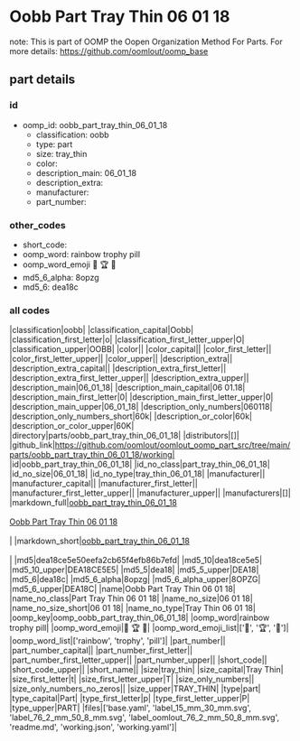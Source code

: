 # Oobb Part Tray Thin 06 01 18  

note: This is part of OOMP the Oopen Organization Method For Parts. For more details: https://github.com/oomlout/oomp_base

##  part details





### id
* oomp_id: oobb_part_tray_thin_06_01_18
  * classification: oobb
  * type: part
  * size: tray_thin
  * color: 
  * description_main: 06_01_18
  * description_extra: 
  * manufacturer: 
  * part_number: 

### other_codes
* short_code: 
* oomp_word: rainbow trophy pill
* oomp_word_emoji :rainbow: :trophy: :pill:
* md5_6_alpha: 8opzg
* md5_6: dea18c

### all codes 
|classification|oobb|
|classification_capital|Oobb|
|classification_first_letter|o|
|classification_first_letter_upper|O|
|classification_upper|OOBB|
|color||
|color_capital||
|color_first_letter||
|color_first_letter_upper||
|color_upper||
|description_extra||
|description_extra_capital||
|description_extra_first_letter||
|description_extra_first_letter_upper||
|description_extra_upper||
|description_main|06_01_18|
|description_main_capital|06 01.18|
|description_main_first_letter|0|
|description_main_first_letter_upper|0|
|description_main_upper|06_01_18|
|description_only_numbers|060118|
|description_only_numbers_short|60k|
|description_or_color|60k|
|description_or_color_upper|60K|
|directory|parts/oobb_part_tray_thin_06_01_18|
|distributors|[]|
|github_link|https://github.com/oomlout/oomlout_oomp_part_src/tree/main/parts/oobb_part_tray_thin_06_01_18/working|
|id|oobb_part_tray_thin_06_01_18|
|id_no_class|part_tray_thin_06_01_18|
|id_no_size|06_01_18|
|id_no_type|tray_thin_06_01_18|
|manufacturer||
|manufacturer_capital||
|manufacturer_first_letter||
|manufacturer_first_letter_upper||
|manufacturer_upper||
|manufacturers|[]|
|markdown_full|[oobb_part_tray_thin_06_01_18](https://github.com/oomlout/oomlout_oomp_part_src/tree/main/parts/oobb_part_tray_thin_06_01_18/working)<br>[](https://github.com/oomlout/oomlout_oomp_part_src/tree/main/parts/oobb_part_tray_thin_06_01_18/working)<br>[Oobb Part Tray Thin 06 01 18](https://github.com/oomlout/oomlout_oomp_part_src/tree/main/parts/oobb_part_tray_thin_06_01_18/working)<br><br>|
|markdown_short|[oobb_part_tray_thin_06_01_18](https://github.com/oomlout/oomlout_oomp_part_src/tree/main/parts/oobb_part_tray_thin_06_01_18/working)<br><br>|
|md5|dea18ce5e50eefa2cb65f4efb86b7efd|
|md5_10|dea18ce5e5|
|md5_10_upper|DEA18CE5E5|
|md5_5|dea18|
|md5_5_upper|DEA18|
|md5_6|dea18c|
|md5_6_alpha|8opzg|
|md5_6_alpha_upper|8OPZG|
|md5_6_upper|DEA18C|
|name|Oobb Part Tray Thin 06 01 18|
|name_no_class|Part Tray Thin 06 01 18|
|name_no_size|06 01 18|
|name_no_size_short|06 01 18|
|name_no_type|Tray Thin 06 01 18|
|oomp_key|oomp_oobb_part_tray_thin_06_01_18|
|oomp_word|rainbow trophy pill|
|oomp_word_emoji|:rainbow: :trophy: :pill:|
|oomp_word_emoji_list|[':rainbow:', ':trophy:', ':pill:']|
|oomp_word_list|['rainbow', 'trophy', 'pill']|
|part_number||
|part_number_capital||
|part_number_first_letter||
|part_number_first_letter_upper||
|part_number_upper||
|short_code||
|short_code_upper||
|short_name||
|size|tray_thin|
|size_capital|Tray Thin|
|size_first_letter|t|
|size_first_letter_upper|T|
|size_only_numbers||
|size_only_numbers_no_zeros||
|size_upper|TRAY_THIN|
|type|part|
|type_capital|Part|
|type_first_letter|p|
|type_first_letter_upper|P|
|type_upper|PART|
|files|['base.yaml', 'label_15_mm_30_mm.svg', 'label_76_2_mm_50_8_mm.svg', 'label_oomlout_76_2_mm_50_8_mm.svg', 'readme.md', 'working.json', 'working.yaml']|
